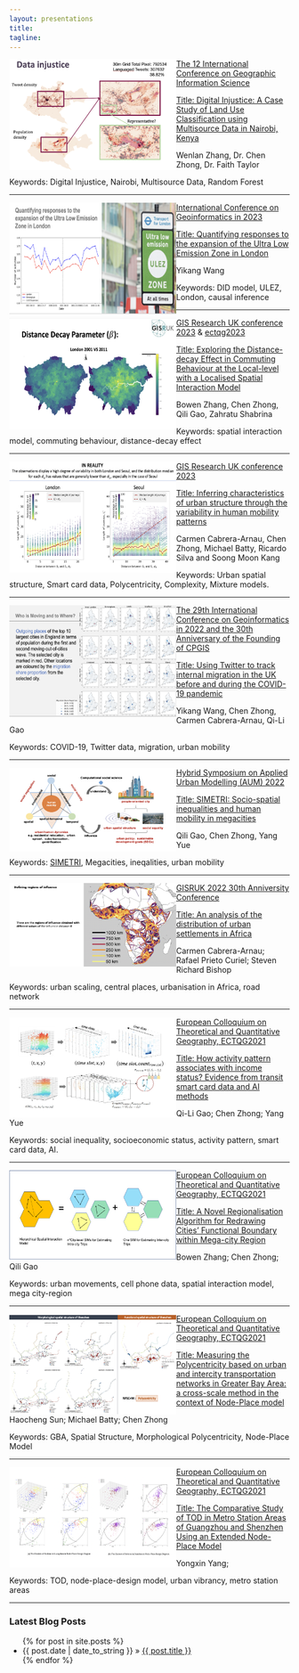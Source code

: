 ```yaml
---
layout: presentations
title: 
tagline:
---
```


<div class="tip" markdown="1">

<img align="left" width="300" height="200" src="figures/presentations/giscience2023_wenlan.png">

[The 12 International Conference on Geographic Information Science](https://giscience2023.github.io/)

[Title: Digital Injustice: A Case Study of Land Use Classification using Multisource Data in Nairobi, Kenya](https://drops.dagstuhl.de/opus/volltexte/2023/18989/pdf/LIPIcs-GIScience-2023-94.pdf) 

Wenlan Zhang, Dr. Chen Zhong, Dr. Faith Taylor

Keywords: Digital Injustice, Nairobi, Multisource Data, Random Forest

</div>

----
<div class="tip" markdown="1">

<img align="left" width="300" height="200" src="figures/presentations/cpgis2023_yikang.png">

[International Conference on Geoinformatics in 2023](https://www.cpgis.org/Conferences/ConferenceDefault.aspx?ID=2079) 

[Title: Quantifying responses to the expansion of the Ultra Low Emission Zone in London](https://www.cpgis.org/userfiles/file/CPGIS_2023_programme_v8.pdf)

Yikang Wang

Keywords: DID model, ULEZ, London, causal inference

</div>

----
<div class="tip" markdown="1">

<img align="left" width="300" height="200" src="figures/presentations/gisruk2023_bowen.png">

[GIS Research UK conference 2023](https://gisruk.org/gisruk-2023/) & [ectqg2023](https://ucpages.uc.pt/events/ectqg2023/)

[Title: Exploring the Distance-decay Effect in Commuting Behaviour at the Local-level with a Localised Spatial Interaction Model](https://github.com/c-zhong-ucl-ac-uk/realTRIPS/blob/650900fdab9835bdb80a0938b1e784d9ca352046/publications/GISRUK2023_abstract_bowenzhang.pdf)

Bowen Zhang, Chen Zhong, Qili Gao, Zahratu Shabrina

Keywords: spatial interaction model, commuting behaviour, distance-decay effect

</div>

----

<div class="tip" markdown="1">

<img align="left" width="300" height="200" src="figures/presentations/gisruk2023_carmen.png">

[GIS Research UK conference 2023](https://gisruk.org/gisruk-2023/)

[Title: Inferring characteristics of urban structure through the variability in human mobility patterns](https://github.com/c-zhong-ucl-ac-uk/realTRIPS/blob/5668b273df302e20578c5c567213d82bcf2a3092/publications/GISRUK2023_abstract_carmen.pdf)

Carmen Cabrera-Arnau, Chen Zhong, Michael Batty, Ricardo Silva and Soong Moon Kang

Keywords: Urban spatial structure, Smart card data, Polycentricity, Complexity, Mixture models.

</div>

----


<div class="tip" markdown="1">

<img align="left" width="300" height="200" src="figures/presentations/cpgis2022_wang.png">

[The 29th International Conference on Geoinformatics in 2022 and the 30th Anniversary of the Founding of CPGIS](https://www.cpgis.org/conferences/ConferenceDefault.aspx?ID=2078)

[Title: Using Twitter to track internal migration in the UK before and during the COVID-19 pandemic](https://github.com/c-zhong-ucl-ac-uk/realTRIPS/blob/650900fdab9835bdb80a0938b1e784d9ca352046/publications/cpgis2022_abstract_yikang.pdf)

Yikang Wang, Chen Zhong, Carmen Cabrera-Arnau, Qi-Li Gao

Keywords: COVID-19, Twitter data, migration, urban mobility

</div>

---

<div class="tip" markdown="1">

<img align="left" width="300" height="150" src="figures/presentations/AUM2022_qili.png">

[Hybrid Symposium on Applied Urban Modelling (AUM) 2022](https://www.arct.cam.ac.uk/research/conferences/applied-urban-modelling-aum/aum2022-understanding-common-challenges)

[Title: SIMETRI: Socio-spatial inequalities and human mobility in megacities](https://github.com/c-zhong-ucl-ac-uk/realTRIPS/blob/d6b634799aee2acf5873e751824659676a460f68/publications/AUM_abstract_Qili.pdf)

Qili Gao, Chen Zhong, Yang Yue

Keywords: [SIMETRI](https://simetri.uk/), Megacities, ineqalities, urban mobility

</div>

---
<div class="tip" markdown="1">

<img align="left" width="300" height="150" src="figures/presentations/GISRUK2022_carmen.png">

[GISRUK 2022 30th Anniversity Conference](http://liverpool.gisruk.org/)

[Title: An analysis of the distribution of urban settlements in Africa](https://github.com/c-zhong-ucl-ac-uk/realTRIPS/blob/3d0102f56a1419293f3994d03dd192c975683d5f/publications/GISRUK_abstract_carmen.pdf)


Carmen Cabrera-Arnau; Rafael Prieto Curiel; Steven Richard Bishop

Keywords: urban scaling, central places, urbanisation in Africa, road network

</div>

---

<div class="tip" markdown="1">

<img align="left" width="300" height="180" src="figures/presentations/ectqg2021_qiligao.png">

[European Colloquium on Theoretical and Quantitative Geography, ECTQG2021](https://ectqg2021.wordpress.com/)

[Title: How activity pattern associates with income status? Evidence from transit smart card data and AI methods](https://github.com/c-zhong-ucl-ac-uk/realTRIPS/blob/3d0102f56a1419293f3994d03dd192c975683d5f/publications/ECTQG_abstract_qiligao.pdf)

Qi-Li Gao; Chen Zhong; Yang Yue

Keywords: social inequality, socioeconomic status, activity pattern, smart card data, AI.


</div>

---

<div class="tip" markdown="1">

<img align="left" width="300" height="160" src="figures/presentations/ectqg2021_bowen.png">

[European Colloquium on Theoretical and Quantitative Geography, ECTQG2021](https://ectqg2021.wordpress.com/)

[Title: A Novel Regionalisation Algorithm for Redrawing Cities’ Functional Boundary within Mega-city Region](https://github.com/c-zhong-ucl-ac-uk/realTRIPS/blob/3d0102f56a1419293f3994d03dd192c975683d5f/publications/ECTQG_abstract_bowenzhang.pdf)


Bowen Zhang; Chen Zhong; Qili Gao

Keywords: urban movements, cell phone data, spatial interaction model, mega city-region

</div>

---

<div class="tip" markdown="1">

<img align="left" width="300" height="180" src="figures/presentations/ectqg2021_haocheng.png">

[European Colloquium on Theoretical and Quantitative Geography, ECTQG2021](https://ectqg2021.wordpress.com/)

[Title: Measuring the Polycentricity based on urban and intercity transportation networks in Greater Bay Area: a cross-scale method in the context of Node-Place model](https://github.com/c-zhong-ucl-ac-uk/realTRIPS/blob/3d0102f56a1419293f3994d03dd192c975683d5f/publications/ECTQG_abstract_haocheng.pdf)

Haocheng Sun; Michael Batty; Chen Zhong

Keywords: GBA, Spatial Structure, Morphological Polycentricity, Node-Place Model


</div>

---

<div class="tip" markdown="1">

<img align="left" width="300" height="180" src="figures/presentations/ectqg2021_yongxin.png">

[European Colloquium on Theoretical and Quantitative Geography, ECTQG2021](https://ectqg2021.wordpress.com/)

[Title: The Comparative Study of TOD in Metro Station Areas of Guangzhou and Shenzhen Using an Extended Node-Place Model](https://github.com/c-zhong-ucl-ac-uk/realTRIPS/blob/3d0102f56a1419293f3994d03dd192c975683d5f/publications/ECTQG_abstract_yongxinyang.pdf)

Yongxin Yang;

Keywords: TOD, node-place-design model, urban vibrancy, metro station areas


</div>


---






### Latest Blog Posts

<ul class="posts">
  {% for post in site.posts %}
    <li><span>{{ post.date | date_to_string }}</span> &raquo; <a href="{{ site.baseurl }}{{ post.url }}">{{ post.title }}</a></li>
  {% endfor %}
</ul>
